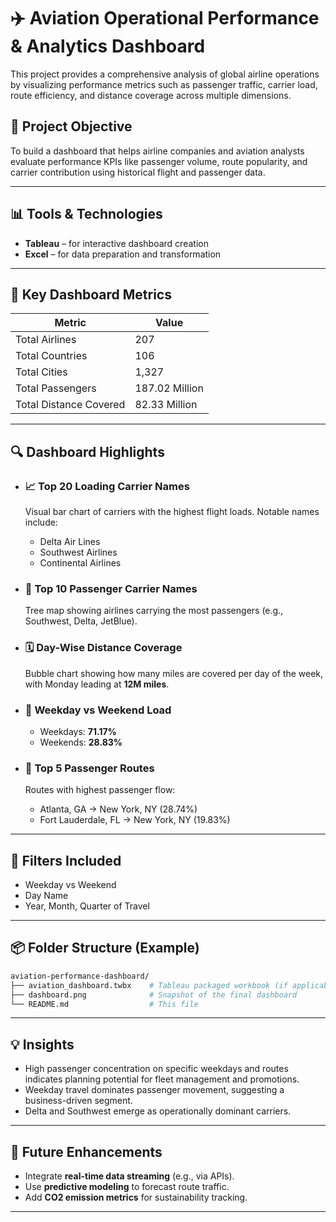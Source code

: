 # ✈️ Aviation Operational Performance & Analytics Dashboard

This project provides a comprehensive analysis of global airline operations by visualizing performance metrics such as passenger traffic, carrier load, route efficiency, and distance coverage across multiple dimensions.

## 🎯 Project Objective

To build a dashboard that helps airline companies and aviation analysts evaluate performance KPIs like passenger volume, route popularity, and carrier contribution using historical flight and passenger data.

---

## 📊 Tools & Technologies

* **Tableau** – for interactive dashboard creation
* **Excel** – for data preparation and transformation

---

## 📌 Key Dashboard Metrics

| Metric                 | Value          |
| ---------------------- | -------------- |
| Total Airlines         | 207            |
| Total Countries        | 106            |
| Total Cities           | 1,327          |
| Total Passengers       | 187.02 Million |
| Total Distance Covered | 82.33 Million  |

---

## 🔍 Dashboard Highlights

* ### 📈 **Top 20 Loading Carrier Names**

  Visual bar chart of carriers with the highest flight loads. Notable names include:

  * Delta Air Lines
  * Southwest Airlines
  * Continental Airlines

* ### 👥 **Top 10 Passenger Carrier Names**

  Tree map showing airlines carrying the most passengers (e.g., Southwest, Delta, JetBlue).

* ### 🗓️ **Day-Wise Distance Coverage**

  Bubble chart showing how many miles are covered per day of the week, with Monday leading at **12M miles**.

* ### 📅 **Weekday vs Weekend Load**

  * Weekdays: **71.17%**
  * Weekends: **28.83%**

* ### 🛬 **Top 5 Passenger Routes**

  Routes with highest passenger flow:

  * Atlanta, GA → New York, NY (28.74%)
  * Fort Lauderdale, FL → New York, NY (19.83%)

---

## 🎯 Filters Included

* Weekday vs Weekend
* Day Name
* Year, Month, Quarter of Travel

---

## 📦 Folder Structure (Example)

```bash
aviation-performance-dashboard/
├── aviation_dashboard.twbx    # Tableau packaged workbook (if applicable)
├── dashboard.png              # Snapshot of the final dashboard
└── README.md                  # This file
```

---

## 💡 Insights

* High passenger concentration on specific weekdays and routes indicates planning potential for fleet management and promotions.
* Weekday travel dominates passenger movement, suggesting a business-driven segment.
* Delta and Southwest emerge as operationally dominant carriers.

---

## 🚀 Future Enhancements

* Integrate **real-time data streaming** (e.g., via APIs).
* Use **predictive modeling** to forecast route traffic.
* Add **CO2 emission metrics** for sustainability tracking.

---
